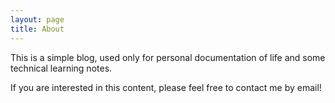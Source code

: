```yaml
---
layout: page
title: About
---
```

This is a simple blog, used only for personal documentation of life and some technical learning notes.

If you are interested in this content, please feel free to contact me by email!
